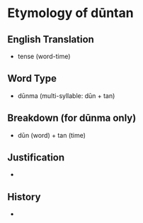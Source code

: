 # Etymology of dūntan

## English Translation
- tense (word-time)

## Word Type
- dūnma (multi-syllable: dūn + tan)

## Breakdown (for dūnma only)
- dūn (word) + tan (time)

## Justification
- 

## History
- 
